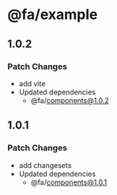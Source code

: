 # @fa/example

## 1.0.2

### Patch Changes

- add vite
- Updated dependencies
  - @fa/components@1.0.2

## 1.0.1

### Patch Changes

- add changesets
- Updated dependencies
  - @fa/components@1.0.1
